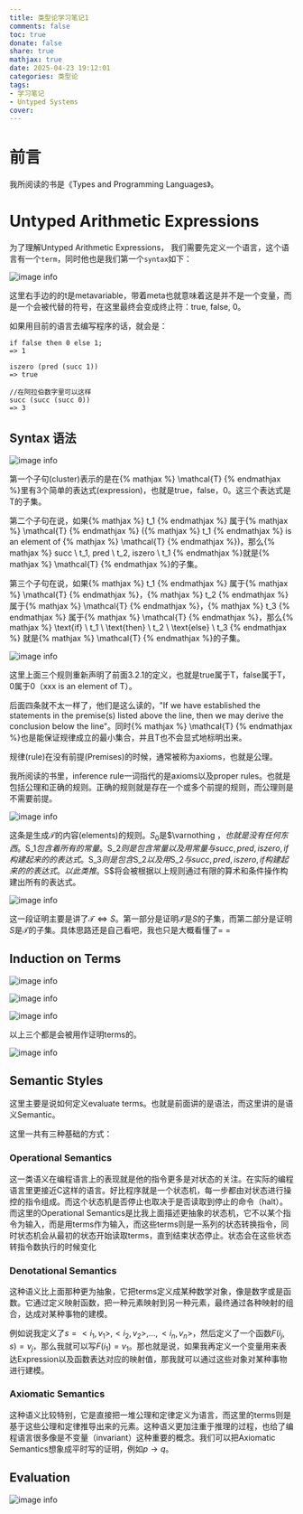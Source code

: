 ```yaml
---
title: 类型论学习笔记1
comments: false
toc: true
donate: false
share: true
mathjax: true
date: 2025-04-23 19:12:01
categories: 类型论
tags: 
- 学习笔记
- Untyped Systems
cover:
---
```


# 前言

我所阅读的书是《Types and Programming Languages》。

# Untyped Arithmetic Expressions

为了理解Untyped Arithmetic Expressions， 我们需要先定义一个语言，这个语言有一个`term`，同时他也是我们第一个`syntax`如下：

![image info](./../../assets/TypeTheory/terms1.jpg)

这里右手边的的t是metavariable，带着meta也就意味着这是并不是一个变量，而是一个会被代替的符号，在这里最终会变成终止符：true, false, 0。

如果用目前的语言去编写程序的话，就会是：
```
if false then 0 else 1;
=> 1

iszero (pred (succ 1))
=> true

//在阿拉伯数字里可以这样
succ (succ (succ 0))
=> 3
```

## Syntax 语法

![image info](./../../assets/TypeTheory/terms2.jpg)


第一个子句(cluster)表示的是在{% mathjax %} \mathcal{T} {% endmathjax %}里有3个简单的表达式(expression)，也就是true，false，0。这三个表达式是T的子集。

第二个子句在说，如果{% mathjax %} t_1 {% endmathjax %} 属于{% mathjax %} \mathcal{T} {% endmathjax %} ({% mathjax %} t_1 {% endmathjax %} is an element of {% mathjax %} \mathcal{T} {% endmathjax %})，那么{% mathjax %} succ \ t_1, pred \ t_2, iszero \ t_1 {% endmathjax %}就是{% mathjax %} \mathcal{T} {% endmathjax %}的子集。

第三个子句在说，如果{% mathjax %} t_1 {% endmathjax %} 属于{% mathjax %} \mathcal{T} {% endmathjax %}，{% mathjax %} t_2 {% endmathjax %} 属于{% mathjax %} \mathcal{T} {% endmathjax %}，{% mathjax %} t_3 {% endmathjax %} 属于{% mathjax %} \mathcal{T} {% endmathjax %}，那么{% mathjax %} \text{if} \ t_1 \ \text{then} \ t_2 \ \text{else} \ t_3 {% endmathjax %} 就是{% mathjax %} \mathcal{T} {% endmathjax %}的子集。

![image info](./../../assets/TypeTheory/terms3.jpg)

这里上面三个规则重新声明了前面3.2.1的定义，也就是true属于T，false属于T，0属于0（xxx is an element of T）。

后面四条就不太一样了，他们是这么读的，"If we have established the statements in the premise(s) listed above the line, then we may derive the conclusion below the line"。同时{% mathjax %} \mathcal{T} {% endmathjax %}也是能保证规律成立的最小集合，并且T也不会显式地标明出来。

规律(rule)在没有前提(Premises)的时候，通常被称为axioms，也就是公理。

我所阅读的书里，inference rule一词指代的是axioms以及proper rules。也就是包括公理和正确的规则。正确的规则就是存在一个或多个前提的规则，而公理则是不需要前提。

![image info](./../../assets/TypeTheory/terms4.jpg)

这条是生成$\mathcal{T}$的内容(elements)的规则。$S_0$是$\varnothing $，也就是没有任何东西。$S_1$包含着所有的常量。$S_2$则是包含常量以及用常量与succ, pred, iszero, if构建起来的的表达式。$S_3$则是包含$S_2$以及用$S_2$与succ, pred, iszero, if构建起来的的表达式。以此类推。$S$将会被根据以上规则通过有限的算术和条件操作构建出所有的表达式。

![image info](./../../assets/TypeTheory/prove1.jpg)

这一段证明主要是讲了$\mathcal{T} \iff S$。第一部分是证明$\mathcal{T}$是$S$的子集，而第二部分是证明$S$是$\mathcal{T}$的子集。具体思路还是自己看吧，我也只是大概看懂了= =

## Induction on Terms

![image info](./../../assets/TypeTheory/rule3.3.1.jpg)

![image info](./../../assets/TypeTheory/rule3.3.2.jpg)

![image info](./../../assets/TypeTheory/rule3.3.3.jpg)

以上三个都是会被用作证明terms的。

![image info](./../../assets/TypeTheory/rule3.3.4.jpg)

## Semantic Styles

这里主要是说如何定义evaluate terms。也就是前面讲的是语法，而这里讲的是语义Semantic。

这里一共有三种基础的方式：

### Operational Semantics

这一类语义在编程语言上的表现就是他的指令更多是对状态的关注。在实际的编程语言里更接近C这样的语言。好比程序就是一个状态机，每一步都由对状态进行操控的指令组成。而这个状态机是否停止也取决于是否读取到停止的命令（halt）。而这里的Operational Semantics是比我上面描述更抽象的状态机，它不以某个指令为输入，而是用terms作为输入，而这些terms则是一系列的状态转换指令，同时状态机会从最初的状态开始读取terms，直到结束状态停止。状态会在这些状态转指令数执行的时候变化

### Denotational Semantics

这种语义比上面那种更为抽象，它把terms定义成某种数学对象，像是数字或是函数。它通过定义映射函数，把一种元素映射到另一种元素，最终通过各种映射的组合，达成对某种事物的建模。

例如说我定义了$s = <i_1, v_1>, <i_2, v_2>, ..., <i_n, v_n>$，然后定义了一个函数$F(i_j, s) = v_j$，那么我就可以写$F(i_1) = v_1$。那也就是说，如果我再定义一个变量用来表达Expression以及函数表达对应的映射值，那我就可以通过这些对象对某种事物进行建模。

### Axiomatic Semantics

这种语义比较特别，它是直接把一堆公理和定律定义为语言，而这里的terms则是基于这些公理和定律推导出来的元素。这种语义更加注重于推理的过程，也给了编程语言很多像是不变量（invariant）这种重要的概念。我们可以把Axiomatic Semantics想象成平时写的证明，例如$p \to q$。

## Evaluation

![image info](./../../assets/TypeTheory/Figure3_1.jpg)